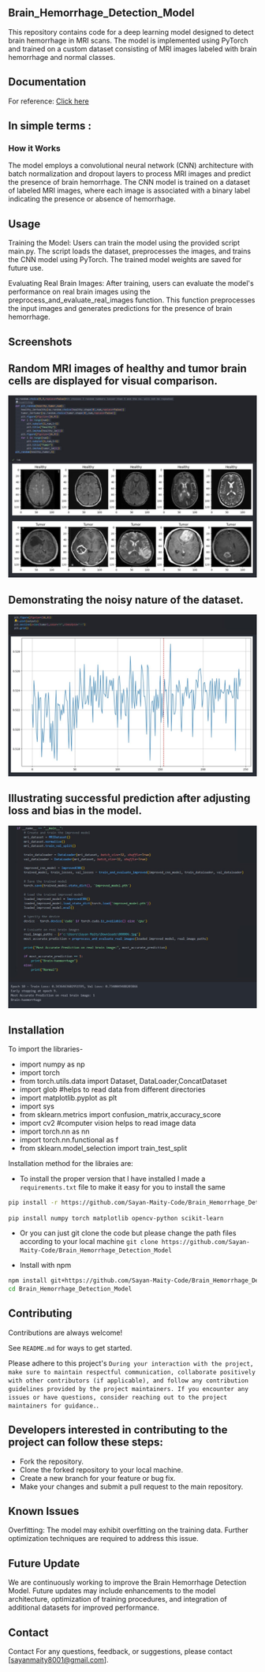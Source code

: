 ## Brain_Hemorrhage_Detection_Model
This repository contains code for a deep learning model designed to detect brain hemorrhage in MRI scans. The model is implemented using PyTorch and trained on a custom dataset consisting of MRI images labeled with brain hemorrhage and normal classes.


## Documentation
For reference:
[Click here](https://youtu.be/V_xro1bcAuA)

## In simple terms :

### How it Works
The model employs a convolutional neural network (CNN) architecture with batch normalization and dropout layers to process MRI images and predict the presence of brain hemorrhage. The CNN model is trained on a dataset of labeled MRI images, where each image is associated with a binary label indicating the presence or absence of hemorrhage.

## Usage
Training the Model: Users can train the model using the provided script main.py. The script loads the dataset, preprocesses the images, and trains the CNN model using PyTorch. The trained model weights are saved for future use.

Evaluating Real Brain Images: After training, users can evaluate the model's performance on real brain images using the preprocess_and_evaluate_real_images function. This function preprocesses the input images and generates predictions for the presence of brain hemorrhage.

## Screenshots
## Random MRI images of healthy and tumor brain cells are displayed for visual comparison.
![MRI Images Comparison](https://github.com/Sayan-Maity-Code/Brain_Hemorrhage_Detection_Model/blob/main/Screenshots/healthy%26Tumor%20brain%20mri%20img%20for%20comparison.jpg)
                        

## Demonstrating the noisy nature of the dataset.

![Noisy Data](https://github.com/Sayan-Maity-Code/Brain_Hemorrhage_Detection_Model/blob/main/Screenshots/That's%20how%20franctuating%20it%20was%20for%20our%20dataset%20previously.jpg)


## Illustrating successful prediction after adjusting loss and bias in the model.
![Model Success](https://github.com/Sayan-Maity-Code/Brain_Hemorrhage_Detection_Model/blob/main/Screenshots/Success.jpg)


## Installation
To import the libraries-
- import numpy as  np
- import torch
- from torch.utils.data import Dataset, DataLoader,ConcatDataset
- import glob #helps to read data from different directories
- import matplotlib.pyplot as plt 
- import sys
- from sklearn.metrics import confusion_matrix,accuracy_score
- import cv2 #computer vision helps to read image data
- import torch.nn as nn
- import torch.nn.functional as f
- from sklearn.model_selection import train_test_split

Installation method for the libraies are:


- To install the proper version that I have installed I made a `requirements.txt` file to make it easy for you to install the same

```bash
pip install -r https://github.com/Sayan-Maity-Code/Brain_Hemorrhage_Detection_Model/blob/main/requirements.txt
```


```pip install numpy torch matplotlib opencv-python scikit-learn```
- Or you can just git clone the code but please change the path files according to your local machine
```git clone https://github.com/Sayan-Maity-Code/Brain_Hemorrhage_Detection_Model```


- Install with npm

```bash
npm install git+https://github.com/Sayan-Maity-Code/Brain_Hemorrhage_Detection_Model.git
cd Brain_Hemorrhage_Detection_Model
```

## Contributing

Contributions are always welcome!

See `README.md` for ways to get started.

Please adhere to this project's `During your interaction with the project, make sure to maintain respectful communication, collaborate positively with other contributors (if applicable), and follow any contribution guidelines provided by the project maintainers. If you encounter any issues or have questions, consider reaching out to the project maintainers for guidance.`.

## Developers interested in contributing to the project can follow these steps:

- Fork the repository.
- Clone the forked repository to your local machine.
- Create a new branch for your feature or bug fix.
- Make your changes and submit a pull request to the main repository.


## Known Issues
Overfitting: The model may exhibit overfitting on the training data. Further optimization techniques are required to address this issue.
## Future Update
We are continuously working to improve the Brain Hemorrhage Detection Model. Future updates may include enhancements to the model architecture, optimization of training procedures, and integration of additional datasets for improved performance.

## Contact
Contact
For any questions, feedback, or suggestions, please contact [sayanmaity8001@gmail.com].
